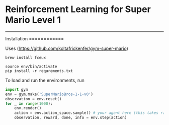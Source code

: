 # Reinforcement Learning for Super Mario Level 1

---
<div id="installation"></div>Installation
============

Uses (https://github.com/koltafrickenfer/gym-super-mario)

```shell
brew install fceux

source env/bin/activate
pip install -r requrements.txt
```

 To load and run the environments, run

```python
import gym
env = gym.make('SuperMarioBros-1-1-v0')
observation = env.reset()
for _ in range(1000):
    env.render()
    action = env.action_space.sample() # your agent here (this takes random actions)
    observation, reward, done, info = env.step(action)
```
